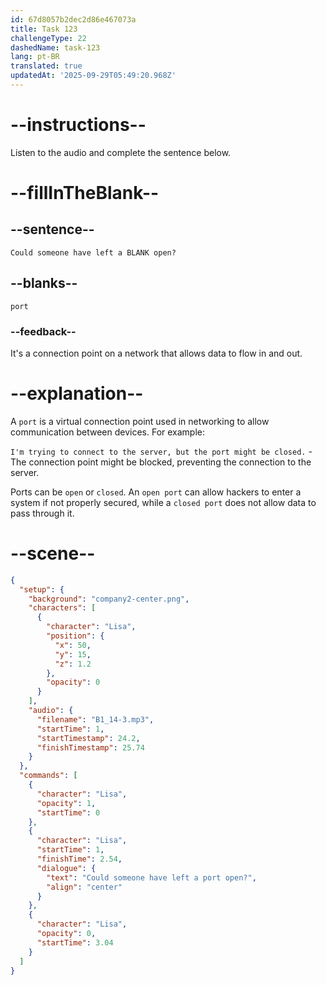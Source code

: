 ```yaml
---
id: 67d8057b2dec2d86e467073a
title: Task 123
challengeType: 22
dashedName: task-123
lang: pt-BR
translated: true
updatedAt: '2025-09-29T05:49:20.968Z'
---
```


<!-- (audio) Lisa: Could someone have left a port open? -->

# --instructions--

Listen to the audio and complete the sentence below.

# --fillInTheBlank--

## --sentence--

`Could someone have left a BLANK open?`

## --blanks--

`port`

### --feedback--

It's a connection point on a network that allows data to flow in and out.  

# --explanation--

A `port` is a virtual connection point used in networking to allow communication between devices. For example:

`I'm trying to connect to the server, but the port might be closed.` - The connection point might be blocked, preventing the connection to the server.

Ports can be `open` or `closed`. An `open port` can allow hackers to enter a system if not properly secured, while a `closed port` does not allow data to pass through it.

# --scene--

```json
{
  "setup": {
    "background": "company2-center.png",
    "characters": [
      {
        "character": "Lisa",
        "position": {
          "x": 50,
          "y": 15,
          "z": 1.2
        },
        "opacity": 0
      }
    ],
    "audio": {
      "filename": "B1_14-3.mp3",
      "startTime": 1,
      "startTimestamp": 24.2,
      "finishTimestamp": 25.74
    }
  },
  "commands": [
    {
      "character": "Lisa",
      "opacity": 1,
      "startTime": 0
    },
    {
      "character": "Lisa",
      "startTime": 1,
      "finishTime": 2.54,
      "dialogue": {
        "text": "Could someone have left a port open?",
        "align": "center"
      }
    },
    {
      "character": "Lisa",
      "opacity": 0,
      "startTime": 3.04
    }
  ]
}
```
